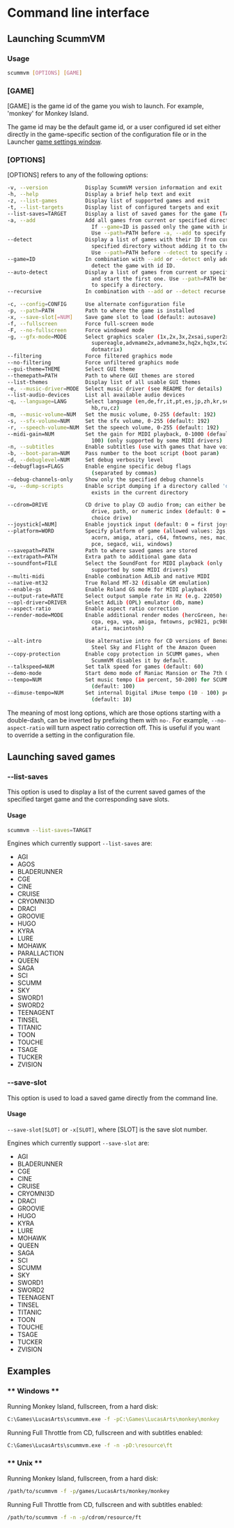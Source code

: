# Command line interface

## Launching ScummVM

### Usage

````bash
scummvm [OPTIONS] [GAME]
````

### [GAME]

[GAME] is the game id of the game you wish to launch. For example, 'monkey' for Monkey Island.

The game id may be the default game id, or a user configured id set either directly in the game-specific section of the configuration file or in the Launcher [game settings window](using/game_settings).

### [OPTIONS]

[OPTIONS] refers to any of the following options:

````bash
-v, --version            Display ScummVM version information and exit
-h, --help               Display a brief help text and exit
-z, --list-games         Display list of supported games and exit
-t, --list-targets       Display list of configured targets and exit
--list-saves=TARGET      Display a list of saved games for the game (TARGET) specified
-a, --add                Add all games from current or specified directory.
                           If --game=ID is passed only the game with id ID is added. See also --detect
                           Use --path=PATH before -a, --add to specify a directory.
--detect                 Display a list of games with their ID from current or
                           specified directory without adding it to the config.
                           Use --path=PATH before --detect to specify a directory.
--game=ID                In combination with --add or --detect only adds or attempts to
                           detect the game with id ID.
--auto-detect            Display a list of games from current or specified directory
                           and start the first one. Use --path=PATH before --auto-detect
                           to specify a directory.
--recursive              In combination with --add or --detect recurse down all subdirectories

-c, --config=CONFIG      Use alternate configuration file
-p, --path=PATH          Path to where the game is installed
-x, --save-slot[=NUM]    Save game slot to load (default: autosave)
-f, --fullscreen         Force full-screen mode
-F, --no-fullscreen      Force windowed mode
-g, --gfx-mode=MODE      Select graphics scaler (1x,2x,3x,2xsai,super2xsai,
                           supereagle,advmame2x,advmame3x,hq2x,hq3x,tv2x,
                           dotmatrix)
--filtering              Force filtered graphics mode
--no-filtering           Force unfiltered graphics mode
--gui-theme=THEME        Select GUI theme
--themepath=PATH         Path to where GUI themes are stored
--list-themes            Display list of all usable GUI themes
-e, --music-driver=MODE  Select music driver (see README for details)
--list-audio-devices     List all available audio devices
-q, --language=LANG      Select language (en,de,fr,it,pt,es,jp,zh,kr,se,gb,
                           hb,ru,cz)
-m, --music-volume=NUM   Set the music volume, 0-255 (default: 192)
-s, --sfx-volume=NUM     Set the sfx volume, 0-255 (default: 192)
-r, --speech-volume=NUM  Set the speech volume, 0-255 (default: 192)
--midi-gain=NUM          Set the gain for MIDI playback, 0-1000 (default:
                           100) (only supported by some MIDI drivers)
-n, --subtitles          Enable subtitles (use with games that have voice)
-b, --boot-param=NUM     Pass number to the boot script (boot param)
-d, --debuglevel=NUM     Set debug verbosity level
--debugflags=FLAGS       Enable engine specific debug flags
                           (separated by commas)
--debug-channels-only    Show only the specified debug channels
-u, --dump-scripts       Enable script dumping if a directory called 'dumps'
                           exists in the current directory

--cdrom=DRIVE            CD drive to play CD audio from; can either be a
                           drive, path, or numeric index (default: 0 = best
                           choice drive)
--joystick[=NUM]         Enable joystick input (default: 0 = first joystick)
--platform=WORD          Specify platform of game (allowed values: 2gs, 3do,
                           acorn, amiga, atari, c64, fmtowns, nes, mac, pc, pc98,
                           pce, segacd, wii, windows)
--savepath=PATH          Path to where saved games are stored
--extrapath=PATH         Extra path to additional game data
--soundfont=FILE         Select the SoundFont for MIDI playback (only
                           supported by some MIDI drivers)
--multi-midi             Enable combination AdLib and native MIDI
--native-mt32            True Roland MT-32 (disable GM emulation)
--enable-gs              Enable Roland GS mode for MIDI playback
--output-rate=RATE       Select output sample rate in Hz (e.g. 22050)
--opl-driver=DRIVER      Select AdLib (OPL) emulator (db, mame)
--aspect-ratio           Enable aspect ratio correction
--render-mode=MODE       Enable additional render modes (hercGreen, hercAmber,
                           cga, ega, vga, amiga, fmtowns, pc9821, pc9801, 2gs,
                           atari, macintosh)

--alt-intro              Use alternative intro for CD versions of Beneath a
                           Steel Sky and Flight of the Amazon Queen
--copy-protection        Enable copy protection in SCUMM games, when
                           ScummVM disables it by default.
--talkspeed=NUM          Set talk speed for games (default: 60)
--demo-mode              Start demo mode of Maniac Mansion or The 7th Guest
--tempo=NUM              Set music tempo (in percent, 50-200) for SCUMM games
                           (default: 100)
--dimuse-tempo=NUM       Set internal Digital iMuse tempo (10 - 100) per second
                           (default: 10)
````

The meaning of most long options, which are those options starting with a double-dash, can be inverted by prefixing them with ```no-```. For example, ```--no-aspect-ratio``` will turn aspect ratio correction off. This is useful if you want to override a setting in the configuration file.

## Launching saved games

### --list-saves

This option is used to display a list of the current saved games of the specified target game and the corresponding save slots. 

#### Usage

````bash
scummvm --list-saves=TARGET
````

Engines which currently support ```--list-saves``` are:

- AGI
- AGOS
- BLADERUNNER
- CGE
- CINE
- CRUISE
- CRYOMNI3D
- DRACI
- GROOVIE
- HUGO
- KYRA
- LURE
- MOHAWK
- PARALLACTION
- QUEEN
- SAGA
- SCI
- SCUMM
- SKY
- SWORD1
- SWORD2
- TEENAGENT
- TINSEL
- TITANIC
- TOON
- TOUCHE
- TSAGE
- TUCKER
- ZVISION

### --save-slot <a id="save_slot"></a>

This option is used to load a saved game directly from the command line.

#### Usage 

```--save-slot[SLOT]``` or ```-x[SLOT]```, where [SLOT] is the save slot number.

Engines which currently support ```--save-slot``` are:

- AGI
- BLADERUNNER
- CGE
- CINE
- CRUISE
- CRYOMNI3D
- DRACI
- GROOVIE
- HUGO
- KYRA
- LURE
- MOHAWK
- QUEEN
- SAGA
- SCI
- SCUMM
- SKY
- SWORD1
- SWORD2
- TEENAGENT
- TINSEL
- TITANIC
- TOON
- TOUCHE
- TSAGE
- TUCKER
- ZVISION

## Examples
<!-- tabs:start -->

### ** Windows **

Running Monkey Island, fullscreen, from a hard disk:

````bash
C:\Games\LucasArts\scummvm.exe -f -pC:\Games\LucasArts\monkey\monkey
````

Running Full Throttle from CD, fullscreen and with subtitles enabled: 

````bash
C:\Games\LucasArts\scummvm.exe -f -n -pD:\resource\ft
````

### ** Unix **
Running Monkey Island, fullscreen, from a hard disk:

````bash
/path/to/scummvm -f -p/games/LucasArts/monkey/monkey 
````

Running Full Throttle from CD, fullscreen and with subtitles enabled: 

````bash
/path/to/scummvm -f -n -p/cdrom/resource/ft
````
<!-- tabs:end -->
